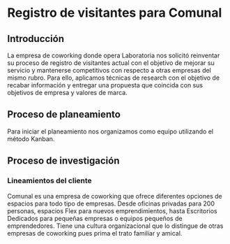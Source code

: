 # Registro de visitantes para Comunal
## Introducción
La empresa de coworking donde opera Laboratoria nos solicitó reinventar su proceso de registro de visitantes actual con el objetivo de mejorar su servicio y mantenerse competitivos con respecto a otras empresas del mismo rubro. Para ello, aplicamos técnicas de research con el objetivo de recabar información y entregar una propuesta que coincida con sus objetivos de empresa y valores de marca.
## Proceso de planeamiento
Para iniciar el planeamiento nos organizamos como equipo utilizando el método Kanban.
## Proceso de investigación
### Lineamientos del cliente
Comunal es una empresa de coworking que ofrece diferentes opciones de espacios para todo tipo de empresas. Desde oficinas privadas para 200 personas, espacios Flex para nuevos emprendimientos, hasta Escritorios Dedicados para pequeñas empresas o equipos pequeños de emprendedores. Tiene una cultura organizacional que lo distingue de otras empresas de coworking pues prima el trato familiar y amical. 

